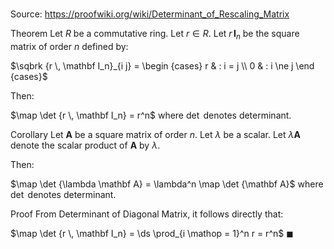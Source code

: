 # 

Source: https://proofwiki.org/wiki/Determinant_of_Rescaling_Matrix

Theorem
Let $R$ be a commutative ring.
Let $r \in R$.
Let $r \, \mathbf I_n$ be the square matrix of order $n$ defined by:

$\sqbrk {r \, \mathbf I_n}_{i j} = \begin {cases} r & : i = j \\ 0 & : i \ne j \end {cases}$

Then:

$\map \det {r \, \mathbf I_n} = r^n$
where $\det$ denotes determinant.


Corollary
Let $\mathbf A$ be a square matrix of order $n$.
Let $\lambda$ be a scalar.
Let $\lambda \mathbf A$ denote the scalar product of $\mathbf A$ by $\lambda$.

Then:

$\map \det {\lambda \mathbf A} = \lambda^n \map \det {\mathbf A}$
where $\det$ denotes determinant.


Proof
From Determinant of Diagonal Matrix, it follows directly that:

$\map \det {r \, \mathbf I_n} = \ds \prod_{i \mathop = 1}^n r = r^n$
$\blacksquare$





